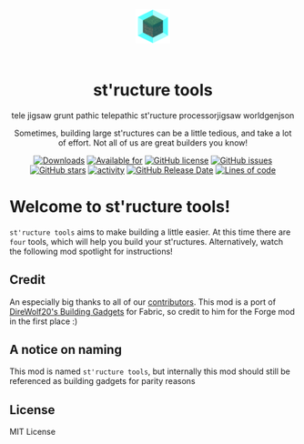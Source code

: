 <p align="center" style="padding: 3em;"><img width="60" src="https://github.com/ProjectET/BuildingGadgets-Fabric/blob/1.17-fabric/src/main/resources/assets/buildinggadgets/icon.png?raw=true" /></p>
<h1 align="center" style="margin-top: 20px; border-bottom: 0;">st'ructure tools</h1>
<p align="center">tele jigsaw grunt pathic telepathic st'ructure processorjigsaw worldgenjson
<p align="center">Sometimes, building large st'ructures can be a little tedious, and take a lot of effort. Not all of us are great builders you know!
</p>
<p align="center">
    <a href="https://minecraft.curseforge.com/projects/structure-tools"><img alt="Downloads" src="https://cf.way2muchnoise.eu/full_536984_downloads.svg" /></a>
    <a href="https://minecraft.curseforge.com/projects/structure-tools"><img alt="Available for" src="https://cf.way2muchnoise.eu/versions/536984.svg" /></a>
    <a href="https://github.com/ProjectET/BuildingGadgets-Fabric/blob/master/LICENSE.md"><img alt="GitHub license" src="https://img.shields.io/github/license/ProjectET/BuildingGadgets-Fabric"></a>
    <a href="https://github.com/ProjectET/BuildingGadgets-Fabric/issues"><img alt="GitHub issues" src="https://img.shields.io/github/issues/ProjectET/BuildingGadgets-Fabric"></a>
    <a href="https://github.com/ProjectET/BuildingGadgets-Fabric/stargazers"><img alt="GitHub stars" src="https://img.shields.io/github/stars/ProjectET/BuildingGadgets-Fabric"></a>
    <a href="https://github.com/ProjectET/BuildingGadgets-Fabric/commits/master"><img alt="activity" src="https://img.shields.io/github/last-commit/ProjectET/BuildingGadgets-Fabric" ></a>
    <a href="https://github.com/ProjectET/BuildingGadgets-Fabric/releases/latest"><img alt="GitHub Release Date" src="https://img.shields.io/github/release-date/ProjectET/BuildingGadgets-Fabric"></a>
    <a href="https://github.com/ProjectET/BuildingGadgets-Fabric/tree/master/src/main/java/com/direwolf20/buildinggadgets"><img alt="Lines of code" src="https://img.shields.io/tokei/lines/github/ProjectET/BuildingGadgets-Fabric"></a>
</p>

# Welcome to st'ructure tools!

`st'ructure tools` aims to make building a little easier. At this time there are `four` tools, which will help you build your st'ructures. Alternatively, watch the following mod spotlight for instructions!

## Credit

An especially big thanks to all of our [contributors](https://github.com/ProjectET/BuildingGadgets-Fabric/graphs/contributors).
This mod is a port of [DireWolf20's Building Gadgets](https://github.com/Direwolf20-MC/BuildingGadgets) for Fabric, so credit to him for the Forge mod in the first place :)

## A notice on naming

This mod is named `st'ructure tools`, but internally this mod should still be referenced as building gadgets for parity reasons

## License

MIT License
